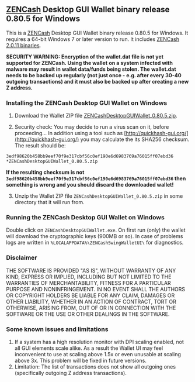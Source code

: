 ## [ZENCash](https://zensystem.io/) Desktop GUI Wallet binary release 0.80.5 for Windows

This is a [ZENCash](https://zensystem.io/) Desktop GUI Wallet binary release 0.80.5 for Windows. 
It requires a 64-bit Windows 7 or later version to run. It includes [ZENCash 2.0.11 binaries](https://github.com/ZencashOfficial/zen/releases/tag/v2.0.11). 

**SECURITY WARNING: Encryption of the wallet.dat file is not yet supported for ZENCash. Using the wallet** 
**on a system infected with malware may result in wallet data/funds being stolen. The**
**wallet.dat needs to be backed up regularly (not just once - e.g. after every 30-40**
**outgoing transactions) and it must also be backed up after creating a new Z address.**

### Installing the ZENCash Desktop GUI Wallet on Windows

1. Download the Wallet ZIP file 
[ZENCashDesktopGUIWallet_0.80.5.zip](https://github.com/ZencashOfficial/zencash-swing-wallet-ui/releases/download/0.80.5/ZENCashDesktopGUIWallet_0.80.5.zip). 

2. Security check: You may decide to run a virus scan on it, before proceeding... In addition using a tool 
such as [http://quickhash-gui.org/](http://quickhash-gui.org/) you may calculate the its SHA256 checksum. The 
result should be:
```
3edf98620b458bb9eef70f9e317cbf56c0ef190e6d6983769a76015ff07ebd36 *ZENCashDesktopGUIWallet_0.80.5.zip
```
**If the resulting checksum is not `3edf98620b458bb9eef70f9e317cbf56c0ef190e6d6983769a76015ff07ebd36` then**
**something is wrong and you should discard the downloaded wallet!**

3. Unzip the Wallet ZIP file `ZENCashDesktopGUIWallet_0.80.5.zip` in some directory that it will run from.
   
### Running the ZENCash Desktop GUI Wallet on Windows

Double click on `ZENCashDesktopGUIWallet.exe`. On first run (only) the wallet will download the cryptographic keys 
(900MB or so). In case of problems logs are written in `%LOCALAPPDATA%\ZENCashSwingWalletUI\` for diagnostics.


### Disclaimer

THE SOFTWARE IS PROVIDED "AS IS", WITHOUT WARRANTY OF ANY KIND, EXPRESS OR
IMPLIED, INCLUDING BUT NOT LIMITED TO THE WARRANTIES OF MERCHANTABILITY,
FITNESS FOR A PARTICULAR PURPOSE AND NONINFRINGEMENT. IN NO EVENT SHALL THE
AUTHORS OR COPYRIGHT HOLDERS BE LIABLE FOR ANY CLAIM, DAMAGES OR OTHER
LIABILITY, WHETHER IN AN ACTION OF CONTRACT, TORT OR OTHERWISE, ARISING FROM,
OUT OF OR IN CONNECTION WITH THE SOFTWARE OR THE USE OR OTHER DEALINGS IN THE
SOFTWARE.

### Some known issues and limitations
1. If a system has a high resolution monitor with DPI scaling enabled, not all GUI elements scale alike.
As a result the Wallet UI may feel inconvenient to use at scaling above 1.5x or even unusable at scaling above 3x.
This problem will be fixed in future versions.
1. Limitation: The list of transactions does not show all outgoing ones (specifically outgoing Z address 
transactions).  
